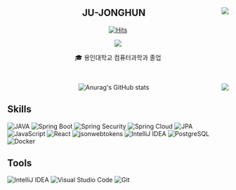 <div align="center">
  
  <img align="right" src="http://mazassumnida.wtf/api/v2/generate_badge?boj=wn1331"/>
  
## JU-JONGHUN
  
[![Hits](https://hits.seeyoufarm.com/api/count/incr/badge.svg?url=https%3A%2F%2Fgithub.com%2Fwn1331&count_bg=%238699D5&title_bg=%23555555&icon=&icon_color=%23E7E7E7&title=hits&edge_flat=false)](https://hits.seeyoufarm.com)

<a href="https://wn1331.tistory.com"></a> <a href="https://www.notion.so/5bab360fdadc4f6aad919535efb81643"><img src="https://img.shields.io/badge/-Portfolio-000000?style=flat-square&logo=Notion&logoColor=white"/></a>  

  🎓 용인대학교 컴퓨터과학과 졸업  
 
  <br>
 
</div>


<div align="center">
  
  <img align="right" src="https://github-readme-stats.vercel.app/api/top-langs/?username=wn1331&layout=compact&hide=javascript,css,scss,html,c%23&theme=dracula&langs_count=8"/>
  
 ![Anurag's GitHub stats](https://github-readme-stats.vercel.app/api?username=wn1331&show_icons=true&theme=radical)
</div>

## Skills
![JAVA](https://img.shields.io/badge/Java-FFFFFF.svg?&style=for-the-badge&logo=OpenJDK&logoColor=black)
![Spring Boot](https://img.shields.io/badge/Spring%20Boot-6DB33F.svg?&style=for-the-badge&logo=Spring%20Boot&logoColor=white)
![Spring Security](https://img.shields.io/badge/Spring%20Security-6DB33F.svg?&style=for-the-badge&logo=Spring%20Security&logoColor=white)
![Spring Cloud](https://img.shields.io/badge/Spring%20Cloud-6DB33F.svg?&style=for-the-badge&logo=iCloud&logoColor=white)
![JPA](https://img.shields.io/badge/JPA-FF3621.svg?&style=for-the-badge&logo=Databricks&logoColor=white)
![JavaScript](https://img.shields.io/badge/JavaScript-F7DF1E.svg?&style=for-the-badge&logo=JavaScript&logoColor=white)
![React](https://img.shields.io/badge/React-61DAFB.svg?&style=for-the-badge&logo=React&logoColor=white)
![jsonwebtokens](https://img.shields.io/badge/JWT-BE95FF.svg?&style=for-the-badge&logo=jsonwebtokens&logoColor=white)
![IntelliJ IDEA](https://img.shields.io/badge/IntelliJ%20IDEA-000000.svg?&style=for-the-badge&logo=IntelliJ%20IDEA&logoColor=white)
![PostgreSQL](https://img.shields.io/badge/PostgreSQL-4169E1.svg?&style=for-the-badge&logo=PostgreSQL&logoColor=white)
![Docker](https://img.shields.io/badge/Docker-2496ED.svg?&style=for-the-badge&logo=Docker&logoColor=white)

## Tools
![IntelliJ IDEA](https://img.shields.io/badge/IntelliJ%20IDEA-000000.svg?&style=for-the-badge&logo=IntelliJ%20IDEA&logoColor=white)
![Visual Studio Code](https://img.shields.io/badge/Visual%20Studio%20Code-007ACC.svg?&style=for-the-badge&logo=Visual%20Studio%20Code&logoColor=white)
![Git](https://img.shields.io/badge/Git-F05032.svg?&style=for-the-badge&logo=Git&logoColor=white)

